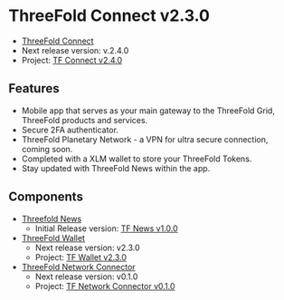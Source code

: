 # ThreeFold Connect v2.3.0

- [ThreeFold Connect](https://github.com/threefoldtech/3Bot_connect)
- Next release version: v.2.4.0
- Project: [TF Connect v2.4.0](https://github.com/threefoldtech/3Bot_connect/projects/3)

## Features

- Mobile app that serves as your main gateway to the ThreeFold Grid, ThreeFold products and services.
- Secure 2FA authenticator.
- ThreeFold Planetary Network - a VPN for ultra secure connection, coming soon.
- Completed with a XLM wallet to store your ThreeFold Tokens.
- Stay updated with ThreeFold News within the app.

## Components

- [Threefold News](https://github.com/threefoldtech/threefold_connect_news)
  - Initial Release version: [TF News v1.0.0](https://github.com/threefoldtech/threefold_connect_news/releases/tag/1.0)
- [ThreeFold Wallet](https://github.com/threefoldtech/3bot_wallet)
  - Next release version: v2.3.0
  - Project: [TF Wallet v2.3.0](https://github.com/threefoldtech/3bot_wallet/projects/1)
- [ThreeFold Network Connector](https://github.com/threefoldtech/yggdrasil-desktop-client)
  - Next release version: v0.1.0
  - Project: [TF Network Connector v0.1.0](https://github.com/threefoldtech/yggdrasil-desktop-client/projects/2)
